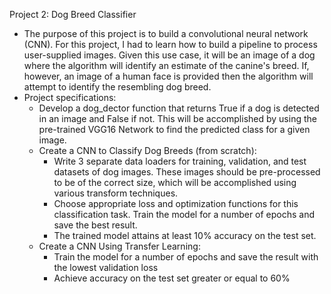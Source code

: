 Project 2: Dog Breed Classifier
- The purpose of this project is to build a convolutional neural network (CNN). For this project, I had to learn how to build a pipeline to process user-supplied images. Given this use case, it will be an image of a dog where the algorithm will identify an estimate of the canine's breed. If, however, an image of a human face is provided then the algorithm will attempt to identify the resembling dog breed.
- Project specifications:
  - Develop a dog_dector function that returns True if a dog is detected in an image and False if not. This will be accomplished by using the pre-trained VGG16 Network to find the predicted class for a given image.
  - Create a CNN to Classify Dog Breeds (from scratch):
    - Write 3 separate data loaders for training, validation, and test datasets of dog images. These images should be pre-processed to be of the correct size, which will be accomplished using various transform techniques.
    - Choose appropriate loss and optimization functions for this classification task. Train the model for a number of epochs and save the best result.
    - The trained model attains at least 10% accuracy on the test set.
  - Create a CNN Using Transfer Learning:
    - Train the model for a number of epochs and save the result with the lowest validation loss
    - Achieve accuracy on the test set greater or equal to 60%
